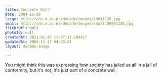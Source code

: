 ```yaml
---
title: Concrete Wall
date: 2004-11-20
large: http://cdn.m.ac.nz/decade/images/20041120.jpg
small: http://cdn.m.ac.nz/decade/images/small/20041120.jpg
flickrUrl: null
photoId: null
createdAt: 2011-01-30 11:07:17.104427
updatedAt: 2004-12-17 04:03:24
layout: decade-image

---
```

You might think this was expressing how society has jailed us all in a jail of conformity, but it's not, it's just part of a concrete wall.

